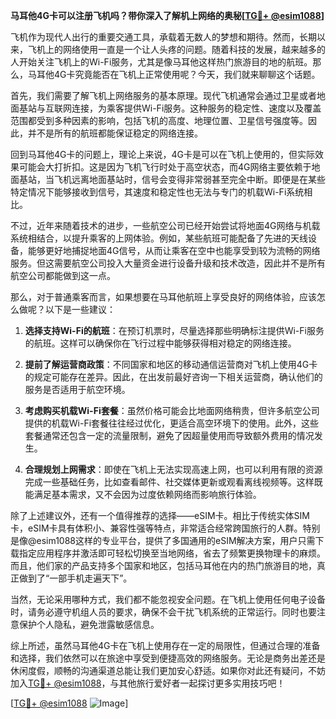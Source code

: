 **马耳他4G卡可以注册飞机吗？带你深入了解机上网络的奥秘[[TG💪+ @esim1088](https://t.me/s/esim1088)]**

飞机作为现代人出行的重要交通工具，承载着无数人的梦想和期待。然而，长期以来，飞机上的网络使用一直是一个让人头疼的问题。随着科技的发展，越来越多的人开始关注飞机上的Wi-Fi服务，尤其是像马耳他这样热门旅游目的地的航班。那么，马耳他4G卡究竟能否在飞机上正常使用呢？今天，我们就来聊聊这个话题。

首先，我们需要了解飞机上网络服务的基本原理。现代飞机通常会通过卫星或者地面基站与互联网连接，为乘客提供Wi-Fi服务。这种服务的稳定性、速度以及覆盖范围都受到多种因素的影响，包括飞机的高度、地理位置、卫星信号强度等。因此，并不是所有的航班都能保证稳定的网络连接。

回到马耳他4G卡的问题上，理论上来说，4G卡是可以在飞机上使用的，但实际效果可能会大打折扣。这是因为飞机飞行时处于高空状态，而4G网络主要依赖于地面基站，当飞机远离地面基站时，信号会变得非常弱甚至完全中断。即便是在某些特定情况下能够接收到信号，其速度和稳定性也无法与专门的机载Wi-Fi系统相比。

不过，近年来随着技术的进步，一些航空公司已经开始尝试将地面4G网络与机载系统相结合，以提升乘客的上网体验。例如，某些航班可能配备了先进的天线设备，能够更好地捕捉地面4G信号，从而让乘客在空中也能享受到较为流畅的网络服务。但这需要航空公司投入大量资金进行设备升级和技术改造，因此并不是所有航空公司都能做到这一点。

那么，对于普通乘客而言，如果想要在马耳他航班上享受良好的网络体验，应该怎么做呢？以下是一些建议：

1. **选择支持Wi-Fi的航班**：在预订机票时，尽量选择那些明确标注提供Wi-Fi服务的航班。这样可以确保你在飞行过程中能够获得相对稳定的网络连接。

2. **提前了解运营商政策**：不同国家和地区的移动通信运营商对飞机上使用4G卡的规定可能存在差异。因此，在出发前最好咨询一下相关运营商，确认他们的服务是否适用于航空环境。

3. **考虑购买机载Wi-Fi套餐**：虽然价格可能会比地面网络稍贵，但许多航空公司提供的机载Wi-Fi套餐往往经过优化，更适合高空环境下的使用。此外，这些套餐通常还包含一定的流量限制，避免了因超量使用而导致额外费用的情况发生。

4. **合理规划上网需求**：即使在飞机上无法实现高速上网，也可以利用有限的资源完成一些基础任务，比如查看邮件、社交媒体更新或观看离线视频等。这样既能满足基本需求，又不会因为过度依赖网络而影响旅行体验。

除了上述建议外，还有一个值得推荐的选择——eSIM卡。相比于传统实体SIM卡，eSIM卡具有体积小、兼容性强等特点，非常适合经常跨国旅行的人群。特别是像@esim1088这样的专业平台，提供了多国通用的eSIM解决方案，用户只需下载指定应用程序并激活即可轻松切换至当地网络，省去了频繁更换物理卡的麻烦。而且，他们家的产品支持多个国家和地区，包括马耳他在内的热门旅游目的地，真正做到了“一部手机走遍天下”。

当然，无论采用哪种方式，我们都不能忽视安全问题。在飞机上使用任何电子设备时，请务必遵守机组人员的要求，确保不会干扰飞机系统的正常运行。同时也要注意保护个人隐私，避免泄露敏感信息。

综上所述，虽然马耳他4G卡在飞机上使用存在一定的局限性，但通过合理的准备和选择，我们依然可以在旅途中享受到便捷高效的网络服务。无论是商务出差还是休闲度假，顺畅的沟通渠道总能让我们更加安心舒适。如果你对此还有疑问，不妨加入[TG💪+ @esim1088](https://t.me/s/esim1088)，与其他旅行爱好者一起探讨更多实用技巧吧！

[[TG💪+ @esim1088](https://t.me/s/esim1088) ![Image](https://i.postimg.cc/4NQfJmqS/Snipaste-2025-05-13-00-14-12.png)]